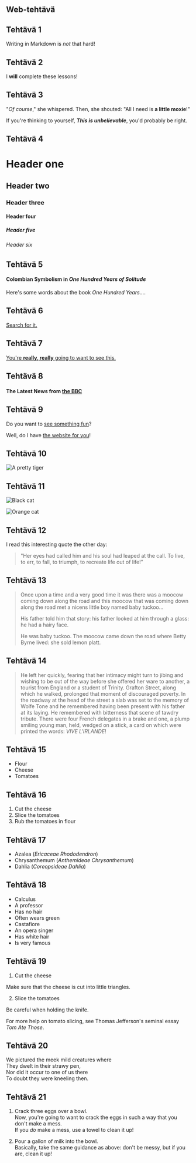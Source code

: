 ## <Nuutti Kangasniemi> Web-tehtävä 

## **Tehtävä 1**

Writing in Markdown is _not_ that hard!

## **Tehtävä 2**

I **will** complete these lessons!

## **Tehtävä 3**
"_Of course_," she whispered. Then, she shouted: "All I need is **a little moxie**!"

If you're thinking to yourself, **_This is unbelievable_**, you'd probably be right.

## **Tehtävä 4**

# Header one
## Header two
### Header three
#### Header four
##### Header five
###### Header six

## **Tehtävä 5**

#### Colombian Symbolism in _One Hundred Years of Solitude_

Here's some words about the book _One Hundred Years..._.

## **Tehtävä 6**

[Search for it.](www.google.com)

## **Tehtävä 7**

[You're **really, really** going to want to see this.](www.dailykitten.com)

## **Tehtävä 8**

#### The Latest News from [the BBC](www.bbc.com/news)


## **Tehtävä 9**

Do you want to [see something fun][a fun place]?

Well, do I have [the website for you][another fun place]!


[a fun place]:www.zombo.com
[another fun place]:www.stumbleupon.com


## **Tehtävä 10**

![A pretty tiger](https://upload.wikimedia.org/wikipedia/commons/5/56/Tiger.50.jpg)

## **Tehtävä 11**

![Black cat][Black]

![Orange cat][Orange]

[Black]: https://upload.wikimedia.org/wikipedia/commons/a/a3/81_INF_DIV_SSI.jpg
[Orange]:http://icons.iconarchive.com/icons/google/noto-emoji-animals-nature/256/22221-cat-icon.png

## **Tehtävä 12**

I read this interesting quote the other day:

>"Her eyes had called him and his soul had leaped at the call. To live, to err, to fall, to triumph, to recreate life out of life!"

## **Tehtävä 13**


>Once upon a time and a very good time it was there was a moocow coming down along the road and this moocow that was coming down along the road met a nicens little boy named baby tuckoo...
>
>His father told him that story: his father looked at him through a glass: he had a hairy face.
>
>He was baby tuckoo. The moocow came down the road where Betty Byrne lived: she sold lemon platt.

## **Tehtävä 14**

 >He left her quickly, fearing that her intimacy might turn to jibing and wishing to be out of the way before she offered her ware to another, a tourist from England or a student of Trinity. Grafton Street, along which he walked, prolonged that moment of discouraged poverty. In the roadway at the head of the street a slab was set to the memory of Wolfe Tone and he remembered having been present with his father at its laying. He remembered with bitterness that scene of tawdry tribute. There were four French delegates in a brake and one, a plump smiling young man, held, wedged on a stick, a card on which were printed the words: _VIVE L'IRLANDE_!

## **Tehtävä 15** 

* Flour
* Cheese
* Tomatoes

## **Tehtävä 16** 

1. Cut the cheese
2. Slice the tomatoes
3. Rub the tomatoes in flour

## **Tehtävä 17**

* Azalea (_Ericaceae Rhododendron_)
* Chrysanthemum (_Anthemideae Chrysanthemum_)
* Dahlia (_Coreopsideae Dahlia_)

## **Tehtävä 18**

* Calculus
 * A professor
 * Has no hair
 * Often wears green
* Castafiore
 * An opera singer
 * Has white hair
 * Is very famous

## **Tehtävä 19**

1. Cut the cheese

 Make sure that the cheese is cut into little triangles.

2. Slice the tomatoes

 Be careful when holding the knife.

 For more help on tomato slicing, see Thomas Jefferson's seminal essay _Tom Ate Those_.


## **Tehtävä 20**

We pictured the meek mild creatures where  
They dwelt in their strawy pen,  
Nor did it occur to one of us there  
To doubt they were kneeling then.

## **Tehtävä 21**

1. Crack three eggs over a bowl.  
Now, you're going to want to crack the eggs in such a way that you don't make a mess.  
If you _do_ make a mess, use a towel to clean it up!

2. Pour a gallon of milk into the bowl.  
Basically, take the same guidance as above: don't be messy, but if you are, clean it up!





